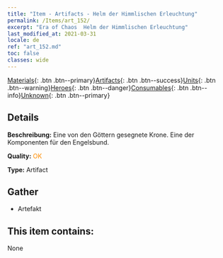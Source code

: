 ```yaml
---
title: "Item - Artifacts - Helm der Himmlischen Erleuchtung"
permalink: /Items/art_152/
excerpt: "Era of Chaos  Helm der Himmlischen Erleuchtung"
last_modified_at: 2021-03-31
locale: de
ref: "art_152.md"
toc: false
classes: wide
---
```

 [Materials](/de/Items/){: .btn .btn--primary}[Artifacts](/de/Items/Artifacts/){: .btn .btn--success}[Units](/de/Items/Units/){: .btn .btn--warning}[Heroes](/de/Items/Heroes/){: .btn .btn--danger}[Consumables](/de/Items/Consumables/){: .btn .btn--info}[Unknown](/de/Items/Unknown/){: .btn .btn--primary}

## Details
 **Beschreibung:** Eine von den Göttern gesegnete Krone. Eine der Komponenten für den Engelsbund.

 **Quality:** <span style="color: #FF8C00">OK</span>

 **Type:** Artifact

## Gather

*    Artefakt 

## This item contains:

  None

